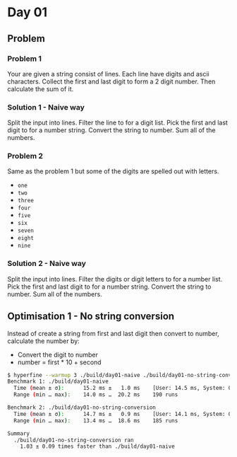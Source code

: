 # Day 01

## Problem

### Problem 1

Your are given a string consist of lines.
Each line have digits and ascii characters.
Collect the first and last digit to form a 2 digit number.
Then calculate the sum of it.

### Solution 1 - Naive way

Split the input into lines.
Filter the line to for a digit list.
Pick the first and last digit to for a number string.
Convert the string to number.
Sum all of the numbers.

### Problem 2

Same as the problem 1 but some of the digits are spelled out with letters.
- `one`
- `two`
- `three`
- `four`
- `five`
- `six`
- `seven`
- `eight`
- `nine`

### Solution 2 - Naive way
Split the input into lines.
Filter the digits or digit letters to for a number list.
Pick the first and last digit to for a number string.
Convert the string to number.
Sum all of the numbers.

## Optimisation 1 - No string conversion

Instead of create a string from first and last digit then convert to number, calculate the number by:
- Convert the digit to number
- number = first * 10 + second

```bash
$ hyperfine --warmup 3 ./build/day01-naive ./build/day01-no-string-conversion
Benchmark 1: ./build/day01-naive
  Time (mean ± σ):      15.2 ms ±   1.0 ms    [User: 14.5 ms, System: 0.9 ms]
  Range (min … max):    14.0 ms …  20.2 ms    190 runs

Benchmark 2: ./build/day01-no-string-conversion
  Time (mean ± σ):      14.7 ms ±   0.9 ms    [User: 14.1 ms, System: 0.9 ms]
  Range (min … max):    13.4 ms …  18.6 ms    185 runs

Summary
  ./build/day01-no-string-conversion ran
    1.03 ± 0.09 times faster than ./build/day01-naive
```

